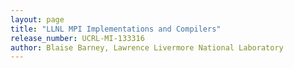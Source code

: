 ```yaml
---
layout: page
title: "LLNL MPI Implementations and Compilers"
release_number: UCRL-MI-133316
author: Blaise Barney, Lawrence Livermore National Laboratory
---
```

